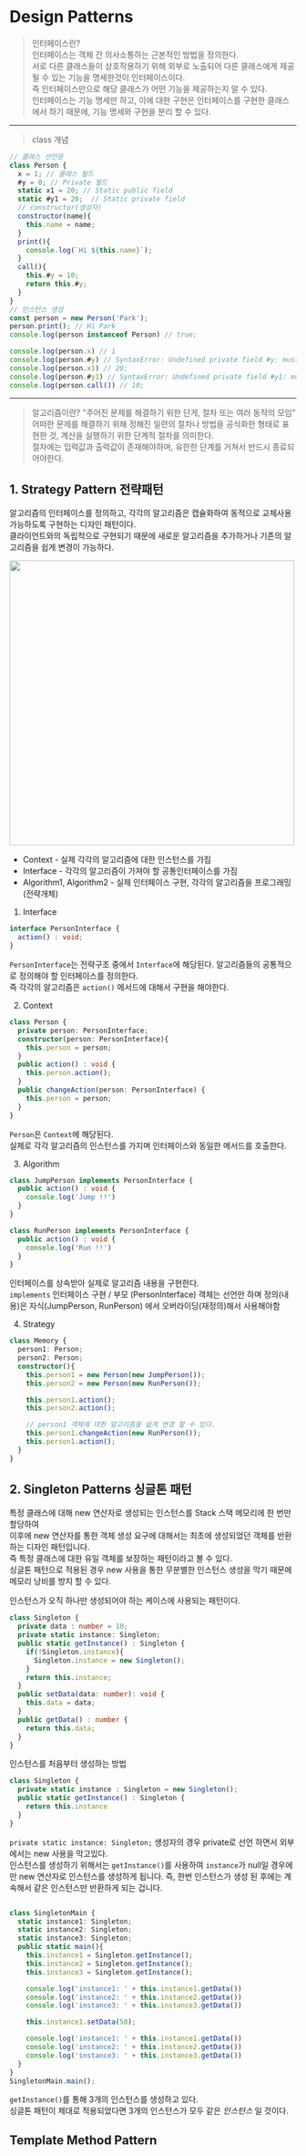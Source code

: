 # Design Patterns

> 인터페이스란?     
인터페이스는 객체 간 의사소통하는 근본적인 방법을 정의한다.     
서로 다른 클래스들이 상호작용하기 위해 외부로 노출되어 다른 클래스에게 제공될 수 있는 기능을 명세한것이 인터페이스이다.     
즉 인터페이스만으로 해당 클래스가 어떤 기능을 제공하는지 알 수 있다.     
인터페이스는 기능 명세만 하고, 이에 대한 구현은 인터페이스를 구현한 클래스에서 하기 때문에, 기능 명세와 구현을 분리 할 수 있다.

-----

> class 개념
```js
// 클래스 선언문
class Person {
  x = 1; // 클래스 필드
  #y = 0; // Private 필드
  static x1 = 20; // Static public field
  static #y1 = 20;  // Static private field
  // constructor(생성자)
  constructor(name){ 
    this.name = name;
  }
  print(){
    console.log(`Hi ${this.name}`);
  }
  call(){
    this.#y = 10;
    return this.#y;
  }
}
// 인스턴스 생성
const person = new Person('Park');
person.print(); // Hi Park
console.log(person instanceof Person) // true;

console.log(person.x) // 1
console.log(person.#y) // SyntaxError: Undefined private field #y: must be declared in an enclosing class
console.log(person.x1) // 20;
console.log(person.#y1) // SyntaxError: Undefined private field #y1: must be declared in an enclosing class
console.log(person.call()) // 10;
```

-----

> 알고리즘이란?
"주어진 문제를 해결하기 위한 단게, 절차 또는 여러 동작의 모임"     
어떠한 문제를 해결하기 위해 정해진 일련의 절차나 방법을 공식화한 형태로 표현한 것, 계산을 실행하기 위한 단계적 절차를 의미한다.     
절차에는 입력값과 출력값이 존재해야하며, 유한한 단계를 거쳐서 반드시 종료되어야한다.


## 1. Strategy Pattern 전략패턴
알고리즘의 인터페이스를 정의하고, 각각의 알고리즘은 캡슐화하여 동적으로 교체사용 가능하도록 구현하는 디자인 패턴이다.     
클라이언트와의 독립적으로 구현되기 때문에 새로운 알고리즘을 추가하거나 기존의 알고리즘을 쉽게 변경이 가능하다.     

<img src="https://img1.daumcdn.net/thumb/R1280x0/?scode=mtistory2&fname=http%3A%2F%2Fcfile26.uf.tistory.com%2Fimage%2F99FE5F3359ACC29E3120C2" width="500" />     

* Context - 실제 각각의 알고리즘에 대한 인스턴스를 가짐
* Interface - 각각의 알고리즘이 가져야 할 공통인터페이스를 가짐
* Algorithm1, Algorithm2 - 실제 인터페이스 구현, 각각의 알고리즘을 프로그래밍 (전략개체)

1. Interface
```ts
interface PersonInterface {
  action() : void;
}
```

`PersonInterface`는 전략구조 중에서 `Interface`에 해당된다. 알고리즘들의 공통적으로 정의해야 할 인터페이스를 정의한다.    
즉 각각의 알고리즘은 `action()` 메서드에 대해서 구현을 해야한다.

2. Context
```ts
class Person {
  private person: PersonInterface;
  constructor(person: PersonInterface){
    this.person = person;
  }
  public action() : void {
    this.person.action();
  }
  public changeAction(person: PersonInterface) {
    this.person = person;
  }
}
```
`Person`은 `Context`에 해당된다.     
실제로 각각 알고리즘의 인스턴스를 가지며 인터페이스와 동일한 메서드를 호출한다.

3. Algorithm
```ts
class JumpPerson implements PersonInterface {
  public action() : void {
    console.log('Jump !!')
  }
}

class RunPerson implements PersonInterface {
  public action() : void {
    console.log('Run !!')
  }
}
```
인터페이스를 상속받아 실제로 알고리즘 내용을 구현한다.     
`implements` 인터페이스 구현 / 부모 (PersonInterface) 객체는 선언만 하며 정의(내용)은 자식(JumpPerson, RunPerson) 에서 오버라이딩(재정의)해서 사용해야함

4. Strategy
```ts
class Memory {
  person1: Person;
  person2: Person;
  constructor(){
    this.person1 = new Person(new JumpPerson());
    this.person2 = new Person(new RunPerson());

    this.person1.action();
    this.person2.action();

    // person1 객체에 대한 알고리즘을 쉽게 변경 할 수 있다.
    this.person1.changeAction(new RunPerson());
    this.person1.action();
  }
}
```

## 2. Singleton Patterns 싱글톤 패턴
특정 클래스에 대해 new 연산자로 생성되는 인스턴스를 Stack 스택 메모리에 한 번만 할당하여     
이후에 new 연산자를 통한 객체 생성 요구에 대해서는 최초에 생성되었던 객체를 반환하는 디자인 패턴입니다.     
즉 특정 클래스에 대한 유일 객체를 보장하는 패턴이라고 볼 수 있다.     
싱글톤 패턴으로 적용된 경우 new 사용을 통한 무분별한 인스턴스 생성을 막기 때문에 메모리 낭비를 방지 할 수 있다.     
     
인스턴스가 오직 하나만 생성되어야 하는 케이스에 사용되는 패턴이다.

```ts
class Singleton {
  private data : number = 10;
  private static instance: Singleton;
  public static getInstance() : Singleton {
    if(!Singleton.instance){
      Singleton.instance = new Singleton();
    }
    return this.instance;
  }
  public setData(data: number): void {
    this.data = data;
  }
  public getData() : number {
    return this.data;
  }
}
```

인스턴스를 처음부터 생성하는 방법
```ts
class Singleton {
  private static instance : Singleton = new Singleton();
  public static getInstance() : Singleton {
    return this.instance
  }
}
```

`private static instance: Singleton;` 생성자의 경우 private로 선언 하면서 외부에서는 new 사용을 막고있다.     
인스턴스를 생성하기 위해서는 `getInstance()`를 사용하여 `instance`가 null일 경우에만 new 연산자로 인스턴스를 생성하게 됩니다. 즉, 한번 인스턴스가 생성 된 후에는 계속해서 같은 인스턴스만 반환하게 되는 겁니다.

```ts

class SingletonMain {
  static instance1: Singleton;
  static instance2: Singleton;
  static instance3: Singleton;
  public static main(){
    this.instance1 = Singleton.getInstance();
    this.instance2 = Singleton.getInstance();
    this.instance3 = Singleton.getInstance();

    console.log('instance1: ' + this.instance1.getData())
    console.log('instance2: ' + this.instance2.getData())
    console.log('instance3: ' + this.instance3.getData())

    this.instance1.setData(50);

    console.log('instance1: ' + this.instance1.getData())
    console.log('instance2: ' + this.instance2.getData())
    console.log('instance3: ' + this.instance3.getData())
  }
}
SingletonMain.main();
```

`getInstance()`를 통해 3개의 인스턴스를 생성하고 있다.     
싱글톤 패턴이 제대로 적용되었다면 3개의 인스턴스가 모두 같은 *인스턴스* 일 것이다.

## Template Method Pattern

